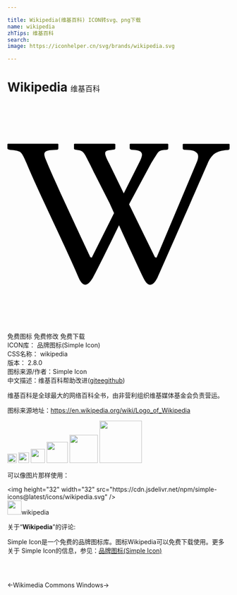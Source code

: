 ```yaml
---

title: Wikipedia(维基百科) ICON转svg、png下载
name: wikipedia
zhTips: 维基百科
search: 
image: https://iconhelper.cn/svg/brands/wikipedia.svg

---
```


# Wikipedia  <small style="font-size: 60%;font-weight: 100">维基百科</small>

<div id="svg" class="svg-wrap">
<svg role="img" viewBox="0 0 24 24" xmlns="http://www.w3.org/2000/svg"><title>Wikipedia icon</title><path d="M12.09 13.119c-.936 1.932-2.217 4.548-2.853 5.728-.616 1.074-1.127.931-1.532.029-1.406-3.321-4.293-9.144-5.651-12.409-.251-.601-.441-.987-.619-1.139-.181-.15-.554-.24-1.122-.271C.103 5.033 0 4.982 0 4.898v-.455l.052-.045c.924-.005 5.401 0 5.401 0l.051.045v.434c0 .119-.075.176-.225.176l-.564.031c-.485.029-.727.164-.727.436 0 .135.053.33.166.601 1.082 2.646 4.818 10.521 4.818 10.521l.136.046 2.411-4.81-.482-1.067-1.658-3.264s-.318-.654-.428-.872c-.728-1.443-.712-1.518-1.447-1.617-.207-.023-.313-.05-.313-.149v-.468l.06-.045h4.292l.113.037v.451c0 .105-.076.15-.227.15l-.308.047c-.792.061-.661.381-.136 1.422l1.582 3.252 1.758-3.504c.293-.64.233-.801.111-.947-.07-.084-.305-.22-.812-.24l-.201-.021c-.052 0-.098-.015-.145-.051-.045-.031-.067-.076-.067-.129v-.427l.061-.045c1.247-.008 4.043 0 4.043 0l.059.045v.436c0 .121-.059.178-.193.178-.646.03-.782.095-1.023.439-.12.186-.375.589-.646 1.039l-2.301 4.273-.065.135 2.792 5.712.17.048 4.396-10.438c.154-.422.129-.722-.064-.895-.197-.172-.346-.273-.857-.295l-.42-.016c-.061 0-.105-.014-.152-.045-.043-.029-.072-.075-.072-.119v-.436l.059-.045h4.961l.041.045v.437c0 .119-.074.18-.209.18-.648.03-1.127.18-1.443.421-.314.255-.557.616-.736 1.067 0 0-4.043 9.258-5.426 12.339-.525 1.007-1.053.917-1.503-.031-.571-1.171-1.773-3.786-2.646-5.71l.053-.036z"/></svg>
</div>
<detail full-name='wikipedia'></detail>

<div class="detail-page">
<p>
<span><span class="badge-success badge">免费图标</span> <span class="badge-success badge">免费修改</span>  <span class="badge-success badge">免费下载</span> </span>
<br/>
<span>
ICON库：
<span class="badge-secondary badge">品牌图标(Simple Icon)</span> 
</span>
<br/>
<span>
CSS名称：
<span class="badge-secondary badge">wikipedia</span> 
</span>

<br/>
<span>
版本：
<span class="badge-secondary badge">2.8.0</span> 
</span>
<br/>
<span>图标来源/作者：<span class="badge-light badge">Simple Icon</span></span> 
<br/>
<span class="zh-detail">中文描述：<span class="badge-primary badge">维基百科</span><span class="help-link"><span>帮助改进</span>(<a href="https://gitee.com/liuwave/icon-helper/edit/master/json/brands/wikipedia.json" target="_blank" rel="noopener noreferrer">gitee</a><a href="https://github.com/liuwave/icon-helper/edit/master/json/brands/wikipedia.json" target="_blank" rel="noopener noreferrer">github</a></span>)</span><br/>
</p>
</div><div class="description description alert alert-light"><p>维基百科是全球最大的网络百科全书，由非营利组织维基媒体基金会负责营运。</p><p>图标来源地址：<a href="https://en.wikipedia.org/wiki/Logo_of_Wikipedia" target="_blank" rel="noopener noreferrer">https://en.wikipedia.org/wiki/Logo_of_Wikipedia</a></p></div>
<div class="alert alert-dark">
<img height="21" width="21" src="https://cdn.jsdelivr.net/npm/simple-icons@latest/icons/wikipedia.svg" />
<img height="24" width="24" src="https://cdn.jsdelivr.net/npm/simple-icons@latest/icons/wikipedia.svg" />
<img height="32" width="32" src="https://cdn.jsdelivr.net/npm/simple-icons@latest/icons/wikipedia.svg" />
<img height="48" width="48" src="https://cdn.jsdelivr.net/npm/simple-icons@latest/icons/wikipedia.svg" />
<img height="64" width="64" src="https://cdn.jsdelivr.net/npm/simple-icons@latest/icons/wikipedia.svg" />
<img height="96" width="96" src="https://cdn.jsdelivr.net/npm/simple-icons@latest/icons/wikipedia.svg" />

</div>
<div>
  <p>可以像图片那样使用：    
  </p>
  <div class="alert alert-primary" style="font-size: 14px">
    &lt;img height="32" width="32" src="https://cdn.jsdelivr.net/npm/simple-icons@latest/icons/wikipedia.svg" /&gt;
    <copy-btn content='<img height="32" width="32" src="https://cdn.jsdelivr.net/npm/simple-icons@latest/icons/wikipedia.svg" />'></copy-btn>
  </div>
  <div class="alert alert-secondary">
    <img height="32" width="32" src="https://cdn.jsdelivr.net/npm/simple-icons@latest/icons/wikipedia.svg" />wikipedia
    <copy-btn content="wikipedia" btn-title="复制图标名称"></copy-btn>
  </div>
</div>
<div class="icon-detail__container">
<p>关于“<b>Wikipedia</b>”的评论:</p>
</div>
<Vssue title="关于“Wikipedia”的评论" />
<div><p>Simple Icon是一个免费的品牌图标库。图标Wikipedia可以免费下载使用。更多关于  Simple Icon的信息，参见：<a target="_blank" href="https://iconhelper.cn/brands.html">品牌图标(Simple Icon)</a>
</p></div>


<div style="padding:2rem 0 " class="page-nav"><p class="inner"><span class="prev">←<router-link to="/icon/wikimedia-commons.html">Wikimedia Commons</router-link></span> <span class="next"><router-link to="/icon/windows.html">Windows</router-link>→</span></p></div>
